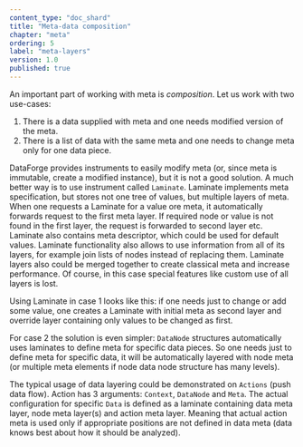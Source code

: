```yaml
---
content_type: "doc_shard"
title: "Meta-data composition"
chapter: "meta"
ordering: 5
label: "meta-layers"
version: 1.0
published: true
---
```


An important part of working with meta is *composition*. Let us work with two use-cases:

1. There is a data supplied with meta and one needs modified version of the meta.
2. There is a list of data with the same meta and one needs to change meta only for one data piece.

DataForge provides instruments to easily modify meta (or, since meta is immutable, create a modified instance), but it is not a good solution. A much better way is to use instrument called `Laminate`. Laminate implements meta specification, but stores not one tree of values, but multiple layers of meta. When one requests a Laminate for a value ore meta, it automatically forwards request to the first meta layer. If required node or value is not found in the first layer, the request is forwarded to second layer etc. Laminate also contains meta descriptor, which could be used for default values. Laminate functionality also allows to use information from all of its layers, for example join lists of nodes instead of replacing them. Laminate layers also could be merged together to create classical meta and increase performance. Of course, in this case special features like custom use of all layers is lost.

Using Laminate in case 1 looks like this: if one needs just to change or add some value, one creates a Laminate with initial meta as second layer and override layer containing only values to be changed as first.

For case 2 the solution is even simpler: `DataNode` structures automatically uses laminates to define meta for specific data pieces. So one needs just to define meta for specific data, it will be automatically layered with node meta (or multiple meta elements if node data node structure has many levels).

The typical usage of data layering could be demonstrated on `Actions` (push data flow). Action has 3 arguments: `Context`, `DataNode` and `Meta`. The actual configuration for specific `Data` is defined as a laminate containing data meta layer, node meta layer(s) and action meta layer. Meaning that actual action meta is used only if appropriate positions are not defined in data meta (data knows best about how it should be analyzed).
